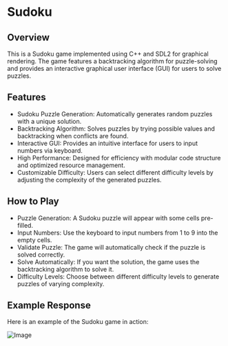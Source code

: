 # **Sudoku**

## **Overview**
This is a Sudoku game implemented using C++ and SDL2 for graphical rendering. The game features a backtracking algorithm for puzzle-solving and provides an interactive graphical user interface (GUI) for users to solve puzzles.

## **Features**
- Sudoku Puzzle Generation: Automatically generates random puzzles with a unique solution.
- Backtracking Algorithm: Solves puzzles by trying possible values and backtracking when conflicts are found.
- Interactive GUI: Provides an intuitive interface for users to input numbers via keyboard.
- High Performance: Designed for efficiency with modular code structure and optimized resource management.
- Customizable Difficulty: Users can select different difficulty levels by adjusting the complexity of the generated puzzles.

## **How to Play**
- Puzzle Generation: A Sudoku puzzle will appear with some cells pre-filled.
- Input Numbers: Use the keyboard to input numbers from 1 to 9 into the empty cells.
- Validate Puzzle: The game will automatically check if the puzzle is solved correctly.
- Solve Automatically: If you want the solution, the game uses the backtracking algorithm to solve it.
- Difficulty Levels: Choose between different difficulty levels to generate puzzles of varying complexity.

## **Example Response**
Here is an example of the Sudoku game in action:

![Image](https://github.com/user-attachments/assets/34b99203-7c0e-454b-9ea7-43566d3c1625)
